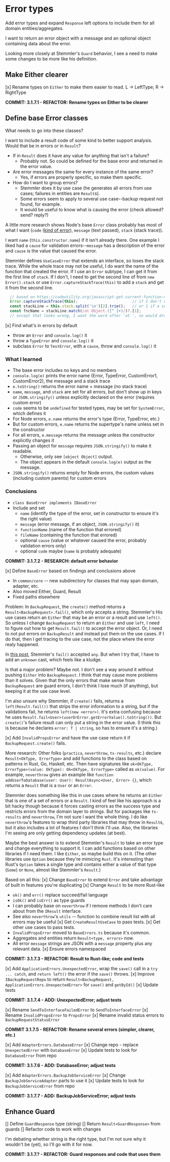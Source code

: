 # Error types
Add error types and expand `Response` left options to include them for all domain entities/aggregates.

I want to return an error object with a message and an optional object containing data about the error.

Looking more closely at Stemmler's `Guard` behavior, I see a need to make some changes to be more like his definition.

## Make Either clearer
[x] Rename types on `Either` to make them easier to read. L -> LeftType; R -> RightType

**COMMIT: 3.1.7.1 - REFACTOR: Rename types on Either to be clearer**

## Define base Error classes
What needs to go into these classes?

I want to include a result code of some kind to better support analysis. Would that be in errors or in `Result`?
* If in `Result` does it have any value for anything that isn't a failure?
  * Probably not. So could be defined for the base error and returned in the error value.
* Are error messages the same for every instance of the same error?
  * Yes, if errors are properly specific, so make them specific.
* How do I want to group errors?
  * Stemmler does it by use case (he generates all errors from use cases; failures in entities are `Result`s).
  * Some errors seem to apply to several use case--backup request not found, for example.
  * It would be useful to know what is causing the error (check allowed? send? reply?)

A little more research shows Node's base `Error` class probably has most of what I want (`code` ([kind of error](https://nodejs.org/api/errors.html#nodejs-error-codes)), `message` (text passed), `stack` (stack trace)).

I want `name` (`this.constructor.name`) if it isn't already there. One example I liked had a `cause` for validation errors--`message` has a description of the error and `cause` is the value that caused the error.

Stemmler defines `UseCaseError` that extends an interface, so loses the stack trace. While the whole trace may not be useful, I do want the name of the function that created the error. If I use an `Error` subtype, I can get it from the first line of `stack`. If I don't, I need to get the second line of from `new Error().stack` or use `Error.captureStackTrace(this)` to add a `stack` and get it from the second line.

```typescript
  // based on https://codeutility.org/javascript-get-current-function-name-in-strict-mode-stack-overflow/
  Error.captureStackTrace(this);                        // if I don't use a subtype of Error
  const stackLine = this.stack.split('\n')[2].trim();   // or 1 if a subtype of Error
  const fncName = stackLine.match(/at Object.([^ ]+)/)?.[1];
  // except that looks wrong, I want the word after 'at ', so would drop 'Object.'
```

[x] Find what's in errors by default
   * throw an `Error` and `console.log()` it
   * throw a `TypeError` and `console.log()` it
   * subclass `Error` to `TestError`, with a `cause`, throw and `console.log()` it

### What I learned
* The base error includes no keys and no members
* `console.log(e)` prints the error name (Error, TypeError, CustomError1, CustomError2), the message and a stack trace
* `e.toString()` returns the error name + message (no stack trace)
* `name`, `message`, and `stack` are set for all errors, but don't show up in keys or `JSON.stringify()` unless explicitly declared on the error (requires custom error)
* `code` seems to be `undefined` for tested types, may be set for `SystemError`, which defines it
* For Node errors, `e.name` returns the error's type (Error, TypeError, etc.)
* But for custom errors, `e.name` returns the supertype's name unless set in the constructor
* For all errors, `e.message` returns the message unless the constructor explicitly changes it
* Passing an object for `message` requires `JSON.stringify()` to make it readable.
  * Otherwise, only see `[object Object]` output.
  * The object appears in the default `console.log(e)` output as the message.
* `JSON.stringify()` returns empty for Node errors, the custom values (including custom parents) for custom errors

### Conclusions
* `class BaseError implements IBaseError`
* Include and set
  * `name` (identify the type of the error, set in constructor to ensure it's the right value)
  * `message` (error message, if an object, `JSON.stringify()` it)
  * `functionName` (name of the function that errored)
  * `fileName` (containing the function that errored)
  * optional `cause` (value or whatever caused the error, probably validation errors only)
  * optional `code` maybe (`name` is probably adequate)

**COMMIT: 3.1.7.2 - RESEARCH: default error behavior**

[x] Define `BaseError` based on findings and conclusions above
   * In `common/core` -- new subdirectory for classes that may span domain, adapter, etc.
   * Also moved Either, Guard, Result
   * Fixed paths elsewhere

Problem: In `BackupRequest`, the `create()` method returns a `Result<BackupRequest>.fail()`, which only accepts a string. Stemmler's His use cases return an `Either` that may be an error or a result and use `left()`. So unless I change `BackupRequest` to return an `Either` and use `left`, I need to figure out how to get `Result.fail()` to accept the error object. Or, I need to not put errors on `BackupResult` and instead put them on the use cases. If I do that, then I get tracing to the use case, not the place where the error realy happened.

In [this post](https://khalilstemmler.com/articles/enterprise-typescript-nodejs/functional-error-handling/), Stemmler's `fail()` accepted `any`. But when I try that, I have to add an `unknown` cast, which feels like a kludge.

Is that a major problem? Maybe not. I don't see a way around it without pushing `Either` into `BackupRequest`. I think that may cause more problems than it solves. Given that the only errors that make sense from `BackupRequest` are guard errors, I don't think I lose much (if anything), but keeping it at the use case level.

I'm also unsure why Stemmler, if `create()` fails, returns a `left(Result.fail())` that strips the error information to a string, but if the validations fail, he returns `left(new <error>)`. It's extra confusing because he uses `Result.fail<User>(userOrError.getErrorValue().toString())`. But `create()`'s failure result can only put a string in the error value. (I think this is because he declares `error: T | string`, so has to ensure it's a string.)

[x] Add `InvalidPropsError` and have the use case return it if `BackupRequest.create()` fails.

More research: Other folks (`practica`, `neverthrow`, `ts-results`, etc.) declare `Result<OkType, ErrorType>` and add functions to the class based on patterns in Rust, Go, Haskell, etc. Then have signatures like `ok<OkType, ErrorType>(value: OkType): Ok<OkType, ErrorType>` called as `ok(value)`. For example, `neverthrow` gives an example like `function addUserToDatabase(user: User): ResultAsync<User, Error> {}`, which returns a `Result` that is a `User` or an `Error`.

Stemmler does something like this in use cases where he returns an `Either` that is one of a set of errors or a `Result`. I kind of feel like his approach is a bit hacky though because it forces casting errors as the success type and restricts errors from the domain layer to strings. But for packages like `ts-results` and `neverthrow`, I'm not sure I want the whole thing. I do like `neverthrow`'s features to wrap third party libraries that may throw in `Result`s, but it also includes a lot of features I don't think I'll use. Also, the libraries I'm seeing are only getting dependency updates (at best).

Maybe the best answer is to extend Stemmler's `Result` to take an error type and change everything to support it. I can add functions based on other libraries if I need them. I like `Either`, so maybe build this on it. (The other libraries use `Option` because they're mimicing `Rust`. It's interesting than Rust's `Option` takes a single type and contains either a value of that type (`Some`) or `None`, almost like Stemmler's `Result`.)

Based on all this:
[x] Change `BaseError` to extend `Error` and take advantage of built in features you're duplicating
[x] Change `Result` to be more Rust-like
  * `ok()` and `err()` replace succeed/fail language
  * `isOk()` and `isErr()` as type guards
  * I can probably base on `neverthrow` if I remove methods I don't care about from the `IResult` interface.
  * See also `neverthrow`'s `utils` -- function to combine result list with all errors may be useful
[x] Get `CreateResultUseCase` to pass tests.
[x] Get other use cases to pass tests.
  * `InvalidPropsError` moved to `BaseErrors.ts` because it's common.
  * Aggregates and entities return `Result<type, errors>` now.
  * All error `message` strings are JSON with a `message` property plus any relevant data.
[x] Ensure errors namespaced

**COMMIT: 3.1.7.3 - REFACTOR: Result to Rust-like; code and tests**

[x] Add `ApplicationErrors.UnexpectedError`, wrap the `save()` call in a `try ... catch`, and `return left()` the error if the `save()` throws.
[x] Improve `IBackupRequestRepo` to return `Result<BackupRequest, ApplicationErrors.UnexpectedError>` for `save()` and `getById()`
[x] Update tests

**COMMIT: 3.1.7.4 - ADD: UnexpectedError; adjust tests**

[x] Rename `SendToInterfaceFailedError` to `SendToInterfaceError`
[x] Rename `InvalidPropsError` to `PropsError`
[x] Rename invalid status errors to `BackupRequestStatusError`

**COMMIT 3.1.7.5 - REFACTOR: Rename several errors (simpler, clearer, etc.)**

[x] Add `AdapterErrors.DatabaseError`
[x] Change repo - replace `UnexpectedError` with `DatabaseError`
[x] Update tests to look for `DatabaseError` from repo

**COMMIT: 3.1.7.6 - ADD: DatabaseError; adjust tests**

[x] Add `AdapterErrors.BackupJobServiceError`
[x] Change `BackupJobServiceAdapter` parts to use it
[x] Update tests to look for `BackupJobServiceError` from repo

**COMMIT: 3.1.7.7 - ADD: BackupJobServiceError; adjust tests**

## Enhance Guard
[] Define `GuardResponse` type (string)
[] Return `Result<GuardResponse>` from guards
[] Refactor code to work with changes

I'm debating whether string is the right type, but I'm not sure why it wouldn't be (yet), so I'll go with it for now.

**COMMIT: 3.1.7.? - REFACTOR: Guard responses and code that uses them**